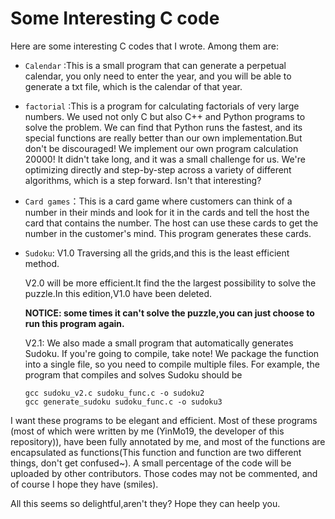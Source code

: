 # Some Interesting C code

Here are some interesting C codes that I wrote. Among them are:

- `Calendar` :This is a small program that can generate a perpetual calendar, you only need to enter the year, and you will be able to generate a txt file, which is the calendar of that year.

- `factorial` :This is a program for calculating factorials of very large numbers. We used not only C but also C++ and Python programs to solve the problem. We can find that Python runs the fastest, and its special functions are really better than our own implementation.But don't be discouraged! We implement our own program calculation 20000! It didn't take long, and it was a small challenge for us. We're optimizing directly and step-by-step across a variety of different algorithms, which is a step forward. Isn't that interesting?

- `Card games`：This is a card game where customers can think of a number in their minds and look for it in the cards and tell the host the card that contains the number. The host can use these cards to get the number in the customer's mind. This program generates these cards.

- `Sudoku`: V1.0 Traversing all the grids,and this is the least efficient method.

  V2.0 will be more efficient.It find the the largest possibility to solve the puzzle.In this edition,V1.0 have been deleted.  

  **NOTICE: some times it can't solve the puzzle,you can just choose to run this program again.**  

  V2.1:  We also made a small program that automatically generates Sudoku. If you're going to compile, take note! We package the function into a single file, so you need to compile multiple files. For example, the program that compiles and solves Sudoku should be

  ```
  gcc sudoku_v2.c sudoku_func.c -o sudoku2
  gcc generate_sudoku sudoku_func.c -o sudoku3
  ```
  
I want these programs to be elegant and efficient. Most of these programs (most of which were written by me (YinMo19, the developer of this repository)), have been fully annotated by me, and most of the functions are encapsulated as functions(This function and function are two different things, don't get confused~). A small percentage of the code will be uploaded by other contributors. Those codes may not be commented, and of course I hope they have (smiles).

All this seems so delightful,aren't they? Hope they can heelp you.